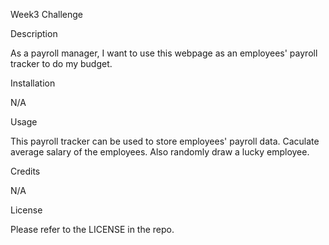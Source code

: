 Week3 Challenge

Description

As a payroll manager, I want to use this webpage as an employees' payroll tracker to do my budget.

Installation

N/A

Usage

This payroll tracker can be used to store employees' payroll data.
Caculate average salary of the employees.
Also randomly draw a lucky employee. 

Credits

N/A

License

Please refer to the LICENSE in the repo.
